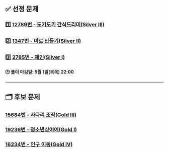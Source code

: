 ## ✅ 선정 문제

### 1️⃣ [12789번 - 도키도키 간식드리미(Silver III)](https://www.acmicpc.net/problem/12789)

### 2️⃣ [1347번 - 미로 만들기(Silver II)](https://www.acmicpc.net/problem/1347)

### 3️⃣ [2785번 - 체인(Silver I)](https://www.acmicpc.net/problem/2785)

#### 🕒 풀이 마감일: 5월 1일(목목) 22:00

---

## 🗂️ 후보 문제

### [15684번 - 사다리 조작(Gold III)](https://www.acmicpc.net/problem/15684)

### [19236번 - 청소년상어어(Gold I)](https://www.acmicpc.net/problem/19236)

### [16234번 - 인구 이동(Gold IV)](https://www.acmicpc.net/problem/16234)

